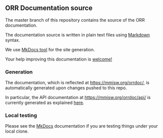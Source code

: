 ## ORR Documentation source

The master branch of this repository contains the source of the ORR documentation.

The documentation source is written in plain text files using
[Markdown](http://daringfireball.net/projects/markdown/) syntax.

We use [MkDocs tool](http://www.mkdocs.org/) for the site generation.

Your help improving this documentation is
[welcome!](https://github.com/mmisw/mmiorr-docs/blob/master/CONTRIBUTING.md)

### Generation

The documentation, which is reflected at https://mmisw.org/orrdoc/,
is automatically generated upon changes pushed to this repo.

In particular, the API documentation at https://mmisw.org/orrdoc/api/ is currently
generated as explained
[here](https://github.com/mmisw/mmiorr-docs/blob/master/docs/swagger-readme.md).

### Local testing

Please see the [MkDocs](http://www.mkdocs.org/) documentation if you are testing things under your local clone.
